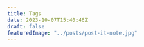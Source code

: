 ```yaml
---
title: Tags
date: 2023-10-07T15:40:46Z
draft: false
featuredImage: "../posts/post-it-note.jpg"
---
```

